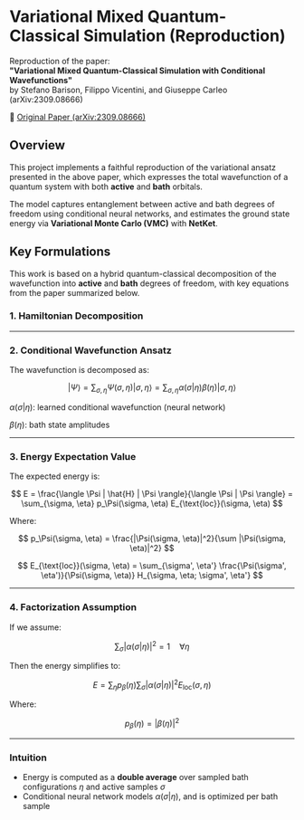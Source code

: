 # Variational Mixed Quantum-Classical Simulation (Reproduction)

Reproduction of the paper:  
**"Variational Mixed Quantum-Classical Simulation with Conditional Wavefunctions"**  
by Stefano Barison, Filippo Vicentini, and Giuseppe Carleo (arXiv:2309.08666)

📄 [Original Paper (arXiv:2309.08666)](https://arxiv.org/abs/2309.08666)


## Overview

This project implements a faithful reproduction of the variational ansatz presented in the above paper, which expresses the total wavefunction of a quantum system with both **active** and **bath** orbitals.

The model captures entanglement between active and bath degrees of freedom using conditional neural networks, and estimates the ground state energy via **Variational Monte Carlo (VMC)** with **NetKet**.

## Key Formulations

This work is based on a hybrid quantum-classical decomposition of the wavefunction into **active** and **bath** degrees of freedom, with key equations from the paper summarized below.


### 1. Hamiltonian Decomposition

---

### 2. Conditional Wavefunction Ansatz

The wavefunction is decomposed as:

$$
|\Psi\rangle = \sum_{\sigma,\eta} \Psi(\sigma, \eta) |\sigma, \eta\rangle = \sum_{\sigma, \eta} \alpha(\sigma | \eta) \beta(\eta) |\sigma, \eta\rangle
$$

$\alpha(\sigma|\eta)$: learned conditional wavefunction (neural network)

$\beta(\eta)$: bath state amplitudes

---

### 3. Energy Expectation Value

The expected energy is:

$$
E = \frac{\langle \Psi | \hat{H} | \Psi \rangle}{\langle \Psi | \Psi \rangle}
  = \sum_{\sigma, \eta} p_\Psi(\sigma, \eta) E_{\text{loc}}(\sigma, \eta)
$$

Where:

$$
p_\Psi(\sigma, \eta) = \frac{|\Psi(\sigma, \eta)|^2}{\sum |\Psi(\sigma, \eta)|^2}
$$

$$
E_{\text{loc}}(\sigma, \eta) = \sum_{\sigma', \eta'} \frac{\Psi(\sigma', \eta')}{\Psi(\sigma, \eta)} H_{\sigma, \eta; \sigma', \eta'}
$$

---

### 4. Factorization Assumption

If we assume:

$$
\sum_{\sigma} |\alpha(\sigma|\eta)|^2 = 1 \quad \forall \eta
$$

Then the energy simplifies to:

$$
E = \sum_{\eta} p_\beta(\eta) \sum_{\sigma} |\alpha(\sigma|\eta)|^2 E_{\text{loc}}(\sigma, \eta)
$$

Where:

$$
p_\beta(\eta) = |\beta(\eta)|^2
$$

---

### Intuition

- Energy is computed as a **double average** over sampled bath configurations $\eta$ and active samples $\sigma$
- Conditional neural network models $\alpha(\sigma|\eta)$, and is optimized per bath sample
